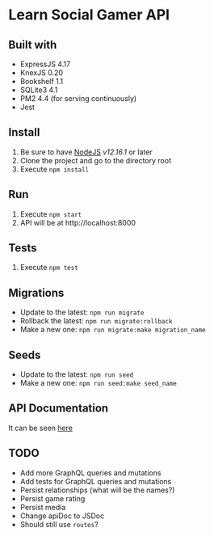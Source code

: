# Learn Social Gamer API

## Built with

* ExpressJS 4.17
* KnexJS 0.20
* Bookshelf 1.1
* SQLite3 4.1
* PM2 4.4 (for serving continuously)
* Jest

## Install

1. Be sure to have [NodeJS](https://nodejs.org/en/) *v12.16.1* or later
2. Clone the project and go to the directory root
3. Execute `npm install`

## Run

1. Execute `npm start`
2. API will be at http://localhost:8000

## Tests

1. Execute `npm test`

## Migrations

* Update to the latest: `npm run migrate`
* Rollback the latest: `npm run migrate:rollback`
* Make a new one: `npm run migrate:make migration_name`

## Seeds

* Update to the latest: `npm run seed`
* Make a new one: `npm run seed:make seed_name`

## API Documentation

It can be seen [here](http://sasknot.github.io/learn-socialgamer-api/)


## TODO

* Add more GraphQL queries and mutations
* Add tests for GraphQL queries and mutations
* Persist relationships (what will be the names?)
* Persist game rating
* Persist media
* Change apiDoc to JSDoc
* Should still use `routes`?